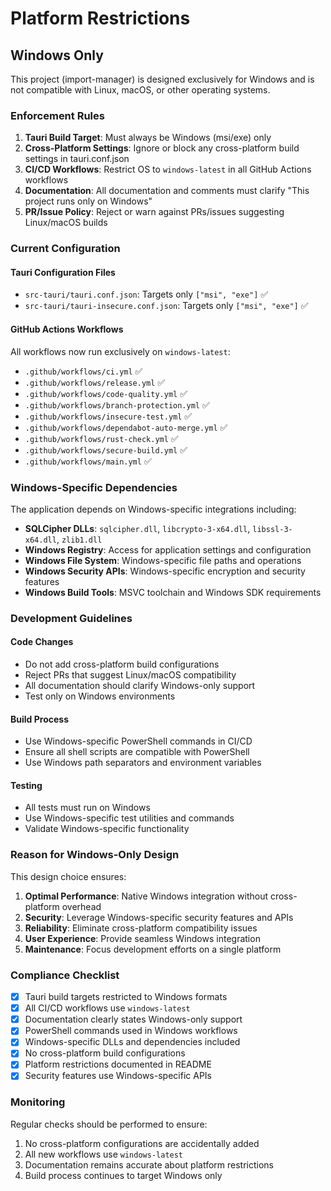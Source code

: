 # Platform Restrictions

## Windows Only

This project (import-manager) is designed exclusively for Windows and is not compatible with Linux, macOS, or other operating systems.

### Enforcement Rules

1. **Tauri Build Target**: Must always be Windows (msi/exe) only
2. **Cross-Platform Settings**: Ignore or block any cross-platform build settings in tauri.conf.json
3. **CI/CD Workflows**: Restrict OS to `windows-latest` in all GitHub Actions workflows
4. **Documentation**: All documentation and comments must clarify "This project runs only on Windows"
5. **PR/Issue Policy**: Reject or warn against PRs/issues suggesting Linux/macOS builds

### Current Configuration

#### Tauri Configuration Files

- `src-tauri/tauri.conf.json`: Targets only `["msi", "exe"]` ✅
- `src-tauri/tauri-insecure.conf.json`: Targets only `["msi", "exe"]` ✅

#### GitHub Actions Workflows

All workflows now run exclusively on `windows-latest`:

- `.github/workflows/ci.yml` ✅
- `.github/workflows/release.yml` ✅
- `.github/workflows/code-quality.yml` ✅
- `.github/workflows/branch-protection.yml` ✅
- `.github/workflows/insecure-test.yml` ✅
- `.github/workflows/dependabot-auto-merge.yml` ✅
- `.github/workflows/rust-check.yml` ✅
- `.github/workflows/secure-build.yml` ✅
- `.github/workflows/main.yml` ✅

### Windows-Specific Dependencies

The application depends on Windows-specific integrations including:

- **SQLCipher DLLs**: `sqlcipher.dll`, `libcrypto-3-x64.dll`, `libssl-3-x64.dll`, `zlib1.dll`
- **Windows Registry**: Access for application settings and configuration
- **Windows File System**: Windows-specific file paths and operations
- **Windows Security APIs**: Windows-specific encryption and security features
- **Windows Build Tools**: MSVC toolchain and Windows SDK requirements

### Development Guidelines

#### Code Changes

- Do not add cross-platform build configurations
- Reject PRs that suggest Linux/macOS compatibility
- All documentation should clarify Windows-only support
- Test only on Windows environments

#### Build Process

- Use Windows-specific PowerShell commands in CI/CD
- Ensure all shell scripts are compatible with PowerShell
- Use Windows path separators and environment variables

#### Testing

- All tests must run on Windows
- Use Windows-specific test utilities and commands
- Validate Windows-specific functionality

### Reason for Windows-Only Design

This design choice ensures:

1. **Optimal Performance**: Native Windows integration without cross-platform overhead
2. **Security**: Leverage Windows-specific security features and APIs
3. **Reliability**: Eliminate cross-platform compatibility issues
4. **User Experience**: Provide seamless Windows integration
5. **Maintenance**: Focus development efforts on a single platform

### Compliance Checklist

- [x] Tauri build targets restricted to Windows formats
- [x] All CI/CD workflows use `windows-latest`
- [x] Documentation clearly states Windows-only support
- [x] PowerShell commands used in Windows workflows
- [x] Windows-specific DLLs and dependencies included
- [x] No cross-platform build configurations
- [x] Platform restrictions documented in README
- [x] Security features use Windows-specific APIs

### Monitoring

Regular checks should be performed to ensure:

1. No cross-platform configurations are accidentally added
2. All new workflows use `windows-latest`
3. Documentation remains accurate about platform restrictions
4. Build process continues to target Windows only
